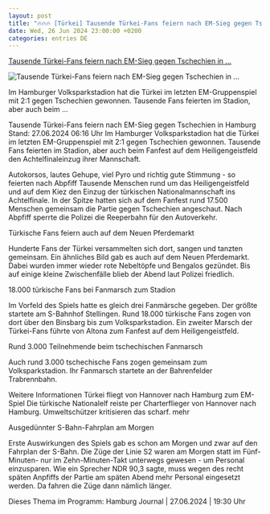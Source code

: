 ```yaml
---
layout: post
title: "🔥🔥🔥 [Türkei] Tausende Türkei-Fans feiern nach EM-Sieg gegen Tschechien in ..."
date: Wed, 26 Jun 2024 23:00:00 +0200
categories: entries DE
---
```

[Tausende Türkei-Fans feiern nach EM-Sieg gegen Tschechien in ...](https://www.ndr.de/nachrichten/hamburg/Tausende-Tuerkei-Fans-feiern-nach-EM-Sieg-gegen-Tschechien-in-Hamburg,fanmarsch116.html)

![Tausende Türkei-Fans feiern nach EM-Sieg gegen Tschechien in ...](https://www.ndr.de/nachrichten/hamburg/truerkeifeier100_v-contentxl.jpg)

Im Hamburger Volksparkstadion hat die Türkei im letzten EM-Gruppenspiel mit 2:1 gegen Tschechien gewonnen. Tausende Fans feierten im Stadion, aber auch beim ...

Tausende Türkei-Fans feiern nach EM-Sieg gegen Tschechien in Hamburg Stand: 27.06.2024 06:16 Uhr Im Hamburger Volksparkstadion hat die Türkei im letzten EM-Gruppenspiel mit 2:1 gegen Tschechien gewonnen. Tausende Fans feierten im Stadion, aber auch beim Fanfest auf dem Heiligengeistfeld den Achtelfinaleinzug ihrer Mannschaft.

Autokorsos, lautes Gehupe, viel Pyro und richtig gute Stimmung - so feierten nach Abpfiff Tausende Menschen rund um das Heiligengeistfeld und auf dem Kiez den Einzug der türkischen Nationalmannschaft ins Achtelfinale. In der Spitze hatten sich auf dem Fanfest rund 17.500 Menschen gemeinsam die Partie gegen Tschechien angeschaut. Nach Abpfiff sperrte die Polizei die Reeperbahn für den Autoverkehr.

Türkische Fans feiern auch auf dem Neuen Pferdemarkt

Hunderte Fans der Türkei versammelten sich dort, sangen und tanzten gemeinsam. Ein ähnliches Bild gab es auch auf dem Neuen Pferdemarkt. Dabei wurden immer wieder rote Nebeltöpfe und Bengalos gezündet. Bis auf einige kleine Zwischenfälle blieb der Abend laut Polizei friedlich.

18.000 türkische Fans bei Fanmarsch zum Stadion

Im Vorfeld des Spiels hatte es gleich drei Fanmärsche gegeben. Der größte startete am S-Bahnhof Stellingen. Rund 18.000 türkische Fans zogen von dort über den Binsbarg bis zum Volksparkstadion. Ein zweiter Marsch der Türkei-Fans führte von Altona zum Fanfest auf dem Heiligengeistfeld.

Rund 3.000 Teilnehmende beim tschechischen Fanmarsch

Auch rund 3.000 tschechische Fans zogen gemeinsam zum Volksparkstadion. Ihr Fanmarsch startete an der Bahrenfelder Trabrennbahn.

Weitere Informationen Türkei fliegt von Hannover nach Hamburg zum EM-Spiel Die türkische Nationalelf reiste per Charterflieger von Hannover nach Hamburg. Umweltschützer kritisieren das scharf. mehr

Ausgedünnter S-Bahn-Fahrplan am Morgen

Erste Auswirkungen des Spiels gab es schon am Morgen und zwar auf den Fahrplan der S-Bahn. Die Züge der Linie S2 waren am Morgen statt im Fünf-Minuten- nur im Zehn-Minuten-Takt unterwegs gewesen - um Personal einzusparen. Wie ein Sprecher NDR 90,3 sagte, muss wegen des recht späten Anpfiffs der Partie am späten Abend mehr Personal eingesetzt werden. Da fahren die Züge dann nämlich länger.

Dieses Thema im Programm: Hamburg Journal | 27.06.2024 | 19:30 Uhr

